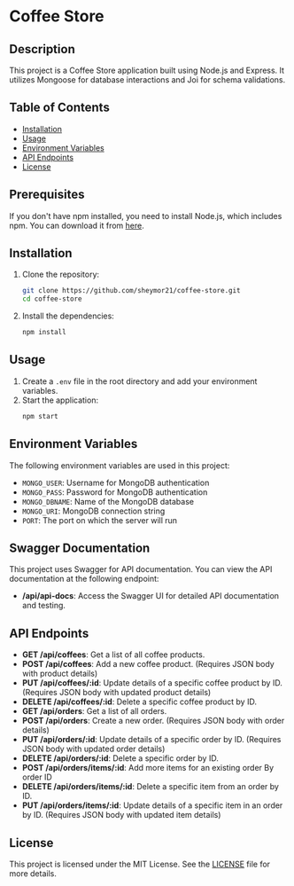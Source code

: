 # Coffee Store

## Description

This project is a Coffee Store application built using Node.js and Express. It utilizes Mongoose for database
interactions and Joi for schema validations.

## Table of Contents

- [Installation](#installation)
- [Usage](#usage)
- [Environment Variables](#environment-variables)
- [API Endpoints](#api-endpoints)
- [License](#license)

## Prerequisites

If you don't have npm installed, you need to install Node.js, which includes npm. You can download it
from [here](https://nodejs.org/).

## Installation

1. Clone the repository:
    ```bash
    git clone https://github.com/sheymor21/coffee-store.git
    cd coffee-store
    ```

2. Install the dependencies:
    ```bash
    npm install
    ```

## Usage

1. Create a `.env` file in the root directory and add your environment variables.
2. Start the application:
    ```bash
    npm start
    ```

## Environment Variables

The following environment variables are used in this project:

- `MONGO_USER`: Username for MongoDB authentication
- `MONGO_PASS`: Password for MongoDB authentication
- `MONGO_DBNAME`: Name of the MongoDB database
- `MONGO_URI`: MongoDB connection string
- `PORT`: The port on which the server will run

## Swagger Documentation

This project uses Swagger for API documentation. You can view the API documentation at the following endpoint:

- **/api/api-docs**: Access the Swagger UI for detailed API documentation and testing.

## API Endpoints

- **GET /api/coffees**: Get a list of all coffee products.
- **POST /api/coffees**: Add a new coffee product. (Requires JSON body with product details)
- **PUT /api/coffees/:id**: Update details of a specific coffee product by ID. (Requires JSON body with updated product
  details)
- **DELETE /api/coffees/:id**: Delete a specific coffee product by ID.
- **GET /api/orders**: Get a list of all orders.
- **POST /api/orders**: Create a new order. (Requires JSON body with order details)
- **PUT /api/orders/:id**: Update details of a specific order by ID. (Requires JSON body with updated order details)
- **DELETE /api/orders/:id**: Delete a specific order by ID.
- **POST /api/orders/items/:id**: Add more items for an existing order By order ID
- **DELETE /api/orders/items/:id**: Delete a specific item from an order by ID.
- **PUT /api/orders/items/:id**: Update details of a specific item in an order by ID. (Requires JSON body
  with updated item details)
## License

This project is licensed under the MIT License. See the [LICENSE](LICENSE) file for more details.
